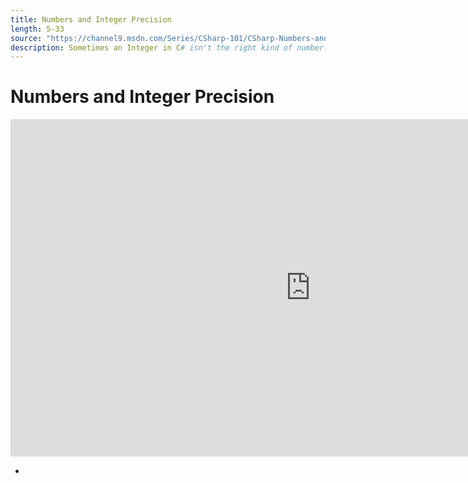 ```yaml
---
title: Numbers and Integer Precision
length: 5-33
source: "https://channel9.msdn.com/Series/CSharp-101/CSharp-Numbers-and-Integer-Precision"
description: Sometimes an Integer in C# isn't the right kind of number. Perhaps you need more room, sometimes less. We'll look at the precision of Integers and what happens when they aren't the right thing for you.
---
```

# Numbers and Integer Precision

<iframe src="https://channel9.msdn.com/Series/CSharp-101/What-is-C/player?format=html5" width="960" height="540" allowFullScreen frameBorder="0" title="What is C#? [1 of 19] - Microsoft Channel 9 Video"></iframe>

- 
